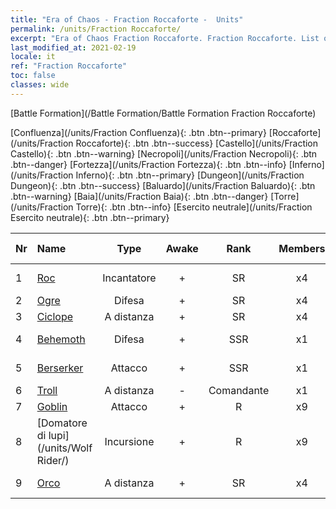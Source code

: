 ```yaml
---
title: "Era of Chaos - Fraction Roccaforte -  Units"
permalink: /units/Fraction Roccaforte/
excerpt: "Era of Chaos Fraction Roccaforte. Fraction Roccaforte. List of Fraction in Era of Chaos"
last_modified_at: 2021-02-19
locale: it
ref: "Fraction Roccaforte"
toc: false
classes: wide
---
```

  [Battle Formation](/Battle Formation/Battle Formation Fraction Roccaforte)

 [Confluenza](/units/Fraction Confluenza){: .btn .btn--primary} [Roccaforte](/units/Fraction Roccaforte){: .btn .btn--success} [Castello](/units/Fraction Castello){: .btn .btn--warning} [Necropoli](/units/Fraction Necropoli){: .btn .btn--danger} [Fortezza](/units/Fraction Fortezza){: .btn .btn--info} [Inferno](/units/Fraction Inferno){: .btn .btn--primary} [Dungeon](/units/Fraction Dungeon){: .btn .btn--success} [Baluardo](/units/Fraction Baluardo){: .btn .btn--warning} [Baia](/units/Fraction Baia){: .btn .btn--danger} [Torre](/units/Fraction Torre){: .btn .btn--info} [Esercito neutrale](/units/Fraction Esercito neutrale){: .btn .btn--primary} 

  | Nr |         Name        |   Type   | Awake |    Rank   |   Members     |  Stars  |  Attack  |     HP    | Awaken Name  |
  |:---|:--------------------|:--------:|:-----:|:---------:|:-------------:|:-------:|:--------:|:---------:|:-------------|
  | 1 | [Roc](/units/Roc/) | Incantatore | + | SR | x4 | <i class="fas fa-star"/><i class="fas fa-star"/> | 792.0 | 4978 |  Uccello del Tuono  |
  | 2 | [Ogre](/units/Ogre/) | Difesa | + | SR | x4 | <i class="fas fa-star"/><i class="fas fa-star"/> | 107.6 | 2523 |  Ogre mago  |
  | 3 | [Ciclope](/units/Cyclops/) | A distanza | + | SR | x4 | <i class="fas fa-star"/><i class="fas fa-star"/> | 678.8 | 5091 |  Re Ciclope  |
  | 4 | [Behemoth](/units/Behemoth/) | Difesa | + | SSR | x1 | <i class="fas fa-star"/><i class="fas fa-star"/><i class="fas fa-star"/> | 407.3 | 10182 |  Behemoth antico  |
  | 5 | [Berserker](/units/Berserker/) | Attacco | + | SSR | x1 | <i class="fas fa-star"/><i class="fas fa-star"/><i class="fas fa-star"/> | 678.8 | 5317 |  Messaggero di morte  |
  | 6 | [Troll](/units/Troll/) | A distanza | - | Comandante | x1 | <i class="fas fa-star"/><i class="fas fa-star"/><i class="fas fa-star"/> | 1018.3 | 9051 |   -   |
  | 7 | [Goblin](/units/Goblin/) | Attacco | + | R | x9 | <i class="fas fa-star"/> | 82.7 | 761 |  Hobgoblin  |
  | 8 | [Domatore di lupi](/units/Wolf Rider/) | Incursione | + | R | x9 | <i class="fas fa-star"/> | 72.8 | 860 |  Signore dei Lupi  |
  | 9 | [Orco](/units/Orc/) | A distanza | + | SR | x4 | <i class="fas fa-star"/><i class="fas fa-star"/> | 82.7 | 662 |  Orco comandante  |

